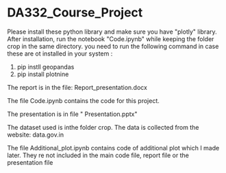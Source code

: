 # DA332_Course_Project

Please install these python library and make sure you have "plotly" library. After installation, run the notebook "Code.ipynb" while keeping the folder crop in the same directory.
you need to run the following command in case these are ot installed in your system :
1) pip instll geopandas
2) pip install plotnine

The report is in the file: Report_presentation.docx 

The file Code.ipynb contains the code for this project.

The presentation is in file " Presentation.pptx"

The dataset used is inthe folder crop. The data is collected from the website: data.gov.in

The file Additional_plot.ipynb contains code of additional plot which I made later. They re not included in the main code file, report file or the presentation file 


